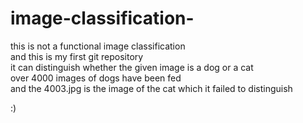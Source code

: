 # image-classification-
this is not a functional image classification  
and this is my first git repository  
it can distinguish whether the given image is a dog or a cat  
over 4000 images of dogs have been fed  
and the 4003.jpg is the image of the cat which it failed to distinguish  
  
:)
